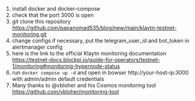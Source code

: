1. install docker and docker-compose
2. check that the port 3000 is open
3. git clone this repository https://github.com/papanomad535/blog/new/main/klaytn-testnet-monitoring.git
4. change configs if necessary, put the telegram_user_id and bot_token in alertmanager config
5. here is the link to the official Klaytn monitoring documentation https://testnet-docs.blockpi.io/guide-for-operators/testnet-1/monitoring#monitoring-hypernode-status
6. run ```docker compose up -d``` and open in bowser http://your-host-ip:3000 with admin/admin default credentials
7. Many thanks to @vbloher and his Cosmos monitoring tool https://github.com/vbloher/monitoring-tool
